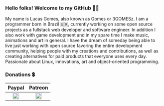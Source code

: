 ### Hello folks! Welcome to my GitHub 🙂👋

My name is Lucas Gomes, also known as Gomes or 3GOMESz. I am a programmer born in Brazil 🇧🇷, currently working on some open source projects as a fullstack web developer and software engineer. In addition I also work with game development and in my spare time I make music, animations and art in general. I have the dream of someday being able to live just working with open source favoring the entire development community, helping people with my creations and contributions, as well as creating alternatives for paid products that everyone uses every day. Passionate about Linux, innovations, art and object-oriented programming.

<h3>Donations 💲</h3>

Paypal            |  Patreon
:-------------------------:|:-------------------------:
<a href='https://www.paypal.com/cgi-bin/webscr?cmd=_s-xclick&hosted_button_id=YYLDN37Q7GUGE&source=url'><img width="20" height="20" src="https://encrypted-tbn0.gstatic.com/images?q=tbn%3AANd9GcRLWzroaDNPnTa_ZQFhvVT46CUgSzADuu9vCA&usqp=CAU"></a>  |  <a href='https://patreon.com/3GOMESz'><img width="20" height="20" src="https://vignette.wikia.nocookie.net/logopedia/images/1/12/Patreon_icon.svg/revision/latest/top-crop/width/220/height/220?cb=20170227134906"></a>


